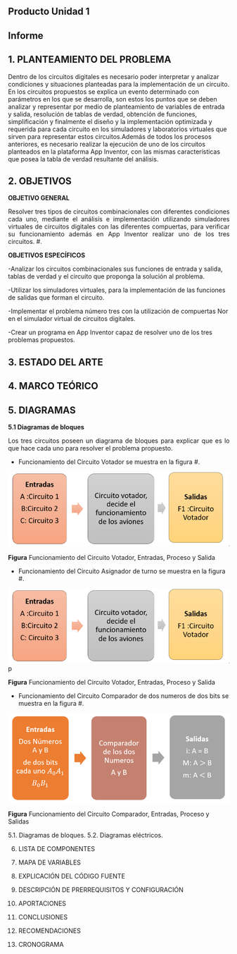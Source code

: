## Producto Unidad 1
## Informe
## 1. PLANTEAMIENTO DEL PROBLEMA

Dentro de los circuitos digitales es necesario poder interpretar y analizar condiciones y situaciones planteadas para la implementación de un circuito. En los circuitos propuestos se explica un evento determinado con parámetros en los que se desarrolla, son estos los puntos que se deben analizar y representar por medio de planteamiento de variables de entrada y salida, resolución de tablas de verdad, obtención de funciones, simplificación y finalmente el diseño y la implementación optimizada y requerida para cada circuito en los simuladores y laboratorios virtuales que sirven para representar estos circuitos.Además de todos los procesos anteriores, es necesario realizar la ejecución de uno de los circuitos planteados en la plataforma App Inventor, con las mismas características que posea la tabla de verdad resultante del análisis.

## 2. OBJETIVOS

**OBJETIVO GENERAL**

<p style="text-align: justify;">Resolver tres tipos de circuitos combinacionales con diferentes condiciones cada uno, mediante el análisis e implementación utilizando simuladores virtuales de circuitos digitales con las diferentes compuertas, para verificar su funcionamiento además en App Inventor realizar uno de los tres circuitos. #.</p>

**OBJETIVOS ESPECÍFICOS**

-Analizar los circuitos combinacionales sus funciones de entrada y salida, tablas de verdad y el circuito que proponga la solución al problema.

-Utilizar los simuladores virtuales, para la implementación de las funciones de salidas que forman el circuito.

-Implementar el problema número tres con la utilización de compuertas Nor en el simulador virtual de circuitos digitales.

-Crear un programa en App Inventor capaz de resolver uno de los tres problemas propuestos.

## 3. ESTADO DEL ARTE

## 4.  MARCO TEÓRICO

## 5. DIAGRAMAS

**5.1 Diagramas de bloques**
<p style="text-align: justify;">Los tres circuitos  poseen un diagrama de bloques para explicar que  es lo que hace cada uno para resolver el problema propuesto.
  
* Funcionamiento del Circuito  Votador se muestra en la figura #.</p>

![Fgimg1.PNG](https://github.com/CFernanda/Producto-Unidad-1/blob/master/Img/Fgimg1.PNG)

   **Figura** Funcionamiento del Circuito Votador, Entradas, Proceso y Salida
 * Funcionamiento del Circuito  Asignador de turno se muestra en la figura #.</p>

![Fgimg1.PNG](https://github.com/CFernanda/Producto-Unidad-1/blob/master/Img/Fgimg1.PNG)p

   **Figura** Funcionamiento del Circuito Votador, Entradas, Proceso y Salida
   
* Funcionamiento del Circuito  Comparador de dos numeros de dos bits se muestra en la figura #.</p>

![Fgimg2.PNG](https://github.com/CFernanda/Producto-Unidad-1/blob/master/Img/Fgimg2.PNG)

   **Figura** Funcionamiento del Circuito Comparador, Entradas, Proceso y Salidas








5.1. Diagramas de bloques.
5.2. Diagramas eléctricos.

6. LISTA DE COMPONENTES

7. MAPA DE VARIABLES

8. EXPLICACIÓN DEL CÓDIGO FUENTE

9. DESCRIPCIÓN DE PRERREQUISITOS Y CONFIGURACIÓN

10. APORTACIONES

11. CONCLUSIONES


12. RECOMENDACIONES

13. CRONOGRAMA
